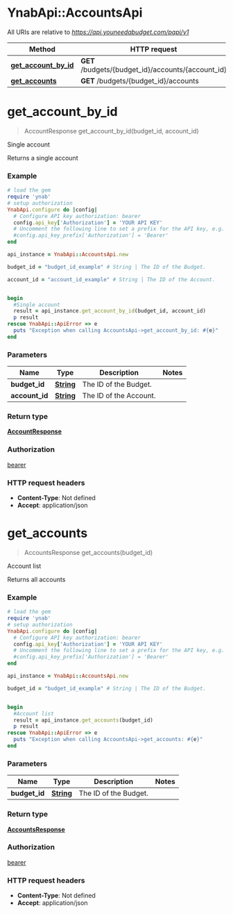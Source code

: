 # YnabApi::AccountsApi

All URIs are relative to *https://api.youneedabudget.com/papi/v1*

Method | HTTP request | Description
------------- | ------------- | -------------
[**get_account_by_id**](AccountsApi.md#get_account_by_id) | **GET** /budgets/{budget_id}/accounts/{account_id} | Single account
[**get_accounts**](AccountsApi.md#get_accounts) | **GET** /budgets/{budget_id}/accounts | Account list


# **get_account_by_id**
> AccountResponse get_account_by_id(budget_id, account_id)

Single account

Returns a single account

### Example
```ruby
# load the gem
require 'ynab'
# setup authorization
YnabApi.configure do |config|
  # Configure API key authorization: bearer
  config.api_key['Authorization'] = 'YOUR API KEY'
  # Uncomment the following line to set a prefix for the API key, e.g. 'Bearer' (defaults to nil)
  #config.api_key_prefix['Authorization'] = 'Bearer'
end

api_instance = YnabApi::AccountsApi.new

budget_id = "budget_id_example" # String | The ID of the Budget.

account_id = "account_id_example" # String | The ID of the Account.


begin
  #Single account
  result = api_instance.get_account_by_id(budget_id, account_id)
  p result
rescue YnabApi::ApiError => e
  puts "Exception when calling AccountsApi->get_account_by_id: #{e}"
end
```

### Parameters

Name | Type | Description  | Notes
------------- | ------------- | ------------- | -------------
 **budget_id** | [**String**](.md)| The ID of the Budget. | 
 **account_id** | [**String**](.md)| The ID of the Account. | 

### Return type

[**AccountResponse**](AccountResponse.md)

### Authorization

[bearer](../README.md#bearer)

### HTTP request headers

 - **Content-Type**: Not defined
 - **Accept**: application/json



# **get_accounts**
> AccountsResponse get_accounts(budget_id)

Account list

Returns all accounts

### Example
```ruby
# load the gem
require 'ynab'
# setup authorization
YnabApi.configure do |config|
  # Configure API key authorization: bearer
  config.api_key['Authorization'] = 'YOUR API KEY'
  # Uncomment the following line to set a prefix for the API key, e.g. 'Bearer' (defaults to nil)
  #config.api_key_prefix['Authorization'] = 'Bearer'
end

api_instance = YnabApi::AccountsApi.new

budget_id = "budget_id_example" # String | The ID of the Budget.


begin
  #Account list
  result = api_instance.get_accounts(budget_id)
  p result
rescue YnabApi::ApiError => e
  puts "Exception when calling AccountsApi->get_accounts: #{e}"
end
```

### Parameters

Name | Type | Description  | Notes
------------- | ------------- | ------------- | -------------
 **budget_id** | [**String**](.md)| The ID of the Budget. | 

### Return type

[**AccountsResponse**](AccountsResponse.md)

### Authorization

[bearer](../README.md#bearer)

### HTTP request headers

 - **Content-Type**: Not defined
 - **Accept**: application/json



